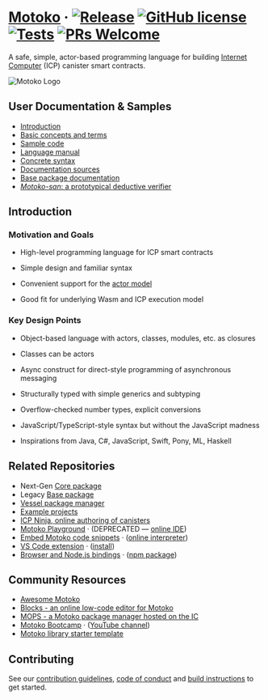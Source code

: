 # [Motoko](https://internetcomputer.org/docs/current/motoko/main/about-this-guide) &middot; [![Release](https://img.shields.io/github/v/release/dfinity/motoko.svg)](https://github.com/dfinity/motoko/releases) [![GitHub license](https://img.shields.io/badge/license-Apache%202.0-blue.svg)](https://opensource.org/licenses/Apache-2.0) [![Tests](https://img.shields.io/github/actions/workflow/status/dfinity/motoko/release.yml?branch=master&logo=github)](https://github.com/dfinity/motoko/actions?query=workflow:"release") [![PRs Welcome](https://img.shields.io/badge/PRs-welcome-brightgreen.svg)](https://github.com/dfinity/motoko/blob/master/.github/CONTRIBUTING.md)


A safe, simple, actor-based programming language for building [Internet Computer](https://internetcomputer.org/) (ICP) canister smart contracts.

![Motoko Logo](https://github.com/user-attachments/assets/844ca364-4d71-42b3-aaec-4a6c3509ee2e)

## User Documentation & Samples

* [Introduction](https://internetcomputer.org/docs/current/motoko/main/getting-started/motoko-introduction)
* [Basic concepts and terms](https://internetcomputer.org/docs/current/motoko/main/getting-started/basic-concepts)
* [Sample code](samples)
* [Language manual](doc/md/reference/language-manual.md)
* [Concrete syntax](doc/md/examples/grammar.txt)
* [Documentation sources](doc/md/)
* [Base package documentation](doc/md/base/index.md)
* [_Motoko-san_: a prototypical deductive verifier](src/viper/README.md)

## Introduction

### Motivation and Goals

* High-level programming language for ICP smart contracts

* Simple design and familiar syntax

* Convenient support for the [actor model](https://en.wikipedia.org/wiki/Actor_model)

* Good fit for underlying Wasm and ICP execution model

### Key Design Points

* Object-based language with actors, classes, modules, etc. as closures

* Classes can be actors

* Async construct for direct-style programming of asynchronous messaging

* Structurally typed with simple generics and subtyping

* Overflow-checked number types, explicit conversions

* JavaScript/TypeScript-style syntax but without the JavaScript madness

* Inspirations from Java, C#, JavaScript, Swift, Pony, ML, Haskell

## Related Repositories

* Next-Gen [Core package](https://github.com/dfinity/motoko-core)
* Legacy [Base package](https://github.com/dfinity/motoko-base)
* [Vessel package manager](https://github.com/dfinity/vessel)
* [Example projects](https://github.com/dfinity/examples/tree/master/motoko)
* [ICP Ninja, online authoring of canisters](https://icp.ninja)
* [Motoko Playground](https://github.com/dfinity/motoko-playground) &middot; (DEPRECATED — [online IDE](https://play.motoko.org))
* [Embed Motoko code snippets](https://github.com/dfinity/embed-motoko) &middot; ([online interpreter](https://embed.smartcontracts.org/))
* [VS Code extension](https://github.com/dfinity/vscode-motoko) &middot; ([install](https://marketplace.visualstudio.com/items?itemName=dfinity-foundation.vscode-motoko))
* [Browser and Node.js bindings](https://github.com/dfinity/node-motoko) &middot; ([npm package](https://www.npmjs.com/package/motoko))

## Community Resources

* [Awesome Motoko](https://github.com/motoko-unofficial/awesome-motoko#readme)
* [Blocks - an online low-code editor for Motoko](https://github.com/Blocks-Editor/blocks)
* [MOPS - a Motoko package manager hosted on the IC](https://j4mwm-bqaaa-aaaam-qajbq-cai.ic0.app/)
* [Motoko Bootcamp](https://www.motokobootcamp.com) &middot; ([YouTube channel](https://www.youtube.com/channel/UCa7_xHjvOESf9v281VU4qVw))
* [Motoko library starter template](https://github.com/ByronBecker/motoko-library-template)

## Contributing

See our [contribution guidelines](.github/CONTRIBUTING.md), [code of conduct](.github/CODE_OF_CONDUCT.md) and [build instructions](Building.md) to get started.
